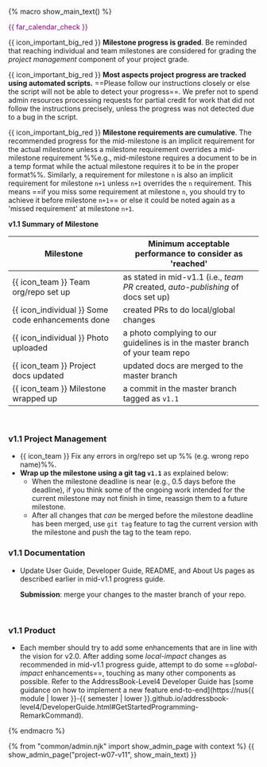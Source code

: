{% macro show_main_text() %}
<div id="main">

<div id="title">

</div>
<div id="body"> 

<p class="lead" style="color: purple"><md>{{ far_calendar_check }} <include src="project-timeline.md#v11-overview" inline /></md></p>

{{ icon_important_big_red }} **Milestone progress is graded**. Be reminded that reaching individual and team milestones are considered for <trigger trigger="click" for="modal:v11-projectMgtGrading">grading the _project management_ component</trigger> of your project grade.

{{ icon_important_big_red }} **Most aspects project progress are tracked using automated scripts.** ==Please follow our instructions closely or else the script will not be able to detect your progress==. We prefer not to spend admin resources processing requests for partial credit for work that did not follow the instructions precisely, unless the progress was not detected due to a bug in the script.

{{ icon_important_big_red }} **Milestone requirements are cumulative**. The recommended progress for the mid-milestone is an implicit requirement for the actual milestone unless a milestone requirement overrides a mid-milestone requirement %%e.g., mid-milestone requires a document to be in a temp format while the actual milestone requires it to be in the proper format%%. Similarly, a requirement for milestone `n` is also an implicit requirement for milestone `n+1` unless `n+1` overrides the `n` requirement. This means ==if you miss some requirement at milestone `n`, you should try to achieve it before milestone `n+1`== or else it could be noted again as a 'missed requirement' at milestone `n+1`.

**v1.1 Summary of Milestone**

Milestone | Minimum acceptable performance to consider as 'reached'
--------- | -------------------------------------------------------
{{ icon_team }} Team org/repo set up | as stated in <trigger trigger="click" for="modal:v11summary-midv11">mid-v1.1</trigger> (i.e., _team PR_ created, _auto-publishing_ of docs set up)
{{ icon_individual }} Some code enhancements done | created PRs to do local/global changes
{{ icon_individual }} Photo uploaded | a photo complying to <trigger trigger="click" for="modal:v11-photo">our guidelines</trigger> is in the master branch of your team repo
{{ icon_team }} Project docs updated | updated docs are merged to the master branch
{{ icon_team }} Milestone wrapped up | a commit in the master branch tagged as `v1.1`


<modal large title="Admin {{ icon_embedding }} Project: mid-v1.1" id="modal:v11summary-midv11">
  <include src="project-w06-mid-v11.md#body"/>
</modal>

<modal large title="Admin {{ icon_embedding }} Project Assessment → Project Management" id="modal:v11-projectMgtGrading">
  <include src="project-assessment.md#project-management-grading"/>
</modal>

<modal large title="Admin {{ icon_embedding }} Choosing a profile photo" id="modal:v11-photo">
  <include src="project-deliverables.md#profile-photo"/>
</modal>

<div id="documentation">

### v1.1 Project Management

* {{ icon_team }} Fix any errors in org/repo set up %%&nbsp;(e.g. wrong repo name)%%.
* **Wrap up the milestone using a git tag `v1.1`** as explained below:
  * When the milestone deadline is near (e.g., 0.5 days before the deadline), if you think some of the ongoing work intended for the current milestone may not finish in time, reassign them to a future milestone.
  * After all changes that _can_ be merged before the milestone deadline has been merged, use `git tag` feature to tag the current version with the milestone and push the tag to the team repo.


### v1.1 Documentation

* Update User Guide, Developer Guide, README, and About Us pages as described earlier in <trigger trigger="click" for="modal:v11docs-midv11">mid-v1.1 progress guide</trigger>.

  **Submission**: merge your changes to the master branch of your repo.

<modal large title="Admin {{ icon_embedding }} Project: mid-v1.1" id="modal:v11docs-midv11">
  <include src="project-w06-mid-v11.md#body"/>
</modal>

</div>
<div id="product">

### v1.1 Product

* Each member should try to add some enhancements that are in line with the vision for v2.0. After adding some _local-impact_ changes as recommended in <trigger trigger="click" for="modal:v11docs-midv11">mid-v1.1 progress guide</trigger>, attempt to do some ==<tooltip content="should go beyond the component you are in charge of">_global-impact_</tooltip> enhancements==, touching as many other components as possible. Refer to the AddressBook-Level4 Developer Guide has [some guidance on how to implement a new feature end-to-end](https://nus{{ module | lower }}-{{ semester | lower }}.github.io/addressbook-level4/DeveloperGuide.html#GetStartedProgramming-RemarkCommand).

</div>

</div>
</div>
{% endmacro %}

{% from "common/admin.njk" import show_admin_page with context %}
{{ show_admin_page("project-w07-v11", show_main_text) }}
